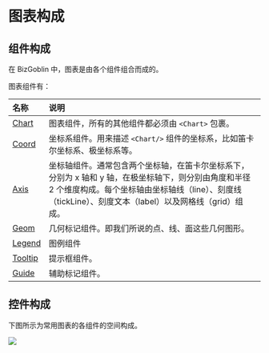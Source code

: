
# 图表构成

## 组件构成
在 BizGoblin 中，图表是由各个组件组合而成的。

图表组件有：

| 名称 | 说明 |
| :--- | :-- |
| [Chart](../api/chart.md) | 图表组件，所有的其他组件都必须由 `<Chart>` 包裹。 |
| [Coord](../api/coord.md) | 坐标系组件。用来描述 `<Chart/>` 组件的坐标系，比如笛卡尔坐标系、极坐标系等。 |
| [Axis](../api/axis.md) | 坐标轴组件。通常包含两个坐标轴，在笛卡尔坐标系下，分别为 x 轴和 y 轴，在极坐标轴下，则分别由角度和半径 2 个维度构成。每个坐标轴由坐标轴线（line）、刻度线（tickLine）、刻度文本（label）以及网格线（grid）组成。|
| [Geom](../api/geom.md) | 几何标记组件。即我们所说的点、线、面这些几何图形。|
| [Legend](../api/legend.md) | 图例组件 |
| [Tooltip](../api/tooltip.md) | 提示框组件。|
| [Guide](../api/guide.md) | 辅助标记组件。|

## 控件构成
下图所示为常用图表的各组件的空间构成。

![](https://cdn.yuque.com/lark/0/2018/png/49761/1530017962762-1ef72d25-5f0e-4ed3-b96a-7db98175fec1.png)
